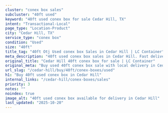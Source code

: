 ```yaml
---
cluster: "conex box sales"
subcluster: "40ft used"
keyword: "40ft used conex box for sale Cedar Hill, TX"
intent: "Transactional-Local"
page_type: "Location-Product"
city: "Cedar Hill, TX"
service_type: "conex box"
condition: "Used"
size: "40ft"
title_tag: "40ft Otj Used conex box Sales in Cedar Hill | LC Container"
meta_description: "40ft used conex box sales in Cedar Hill. Fast delivery, competitive pricing. Serving conex boxes area. Quote ID: 9S6. Call (214) 524-4168 for your free quote today."
original_title: "Cedar Hill 40ft conex box for sale | LC Container"
original_meta: "Buy used 40ft conex box sale with local delivery in Cedar Hill, TX. LC Container — local Since 2003. Request a fast quote today."
url_slug: "/cedar-hill/buy/40ft/conex-boxes/used"
h1: "Buy 40ft used conex box in Cedar Hill"
internal_links: "/cedar-hill/conex-boxes/sales"
priority: 3
notes: ""
noindex: true
image_alt: "40ft used conex box available for delivery in Cedar Hill"
last_updated: "2025-10-20"
---
```


<!-- TODO: Add unique city/inventory copy, images, and internal links here. -->
